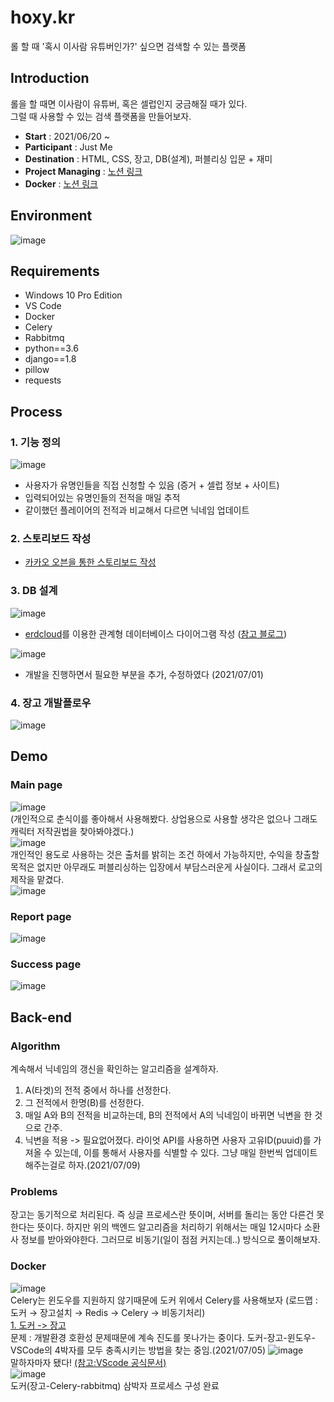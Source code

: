 # hoxy.kr
롤 할 때 '혹시 이사람 유튜버인가?' 싶으면 검색할 수 있는 플랫폼  

## Introduction
롤을 할 때면 이사람이 유튜버, 혹은 셀럽인지 궁금해질 때가 있다.  
그럴 때 사용할 수 있는 검색 플랫폼을 만들어보자.  
- **Start** : 2021/06/20 ~  
- **Participant** : Just Me
- **Destination** : HTML, CSS, 장고, DB(설계), 퍼블리싱 입문 + 재미
- **Project Managing** : [노션 링크](https://www.notion.so/casselkim/HOXY-686358c4cac94619ae9af01d569646d2)  
- **Docker** : [노션 링크](https://www.notion.so/casselkim/7154a622aa294505a88c99e60f8710c1)  
## Environment
![image](env.png)

## Requirements
- Windows 10 Pro Edition
- VS Code
- Docker
- Celery
- Rabbitmq
- python==3.6
- django==1.8
- pillow
- requests

## Process
### 1. 기능 정의
![image](image1.png)
- 사용자가 유명인들을 직접 신청할 수 있음 (증거 + 셀럽 정보 + 사이트)
- 입력되어있는 유명인들의 전적을 매일 추적
- 같이했던 플레이어의 전적과 비교해서 다르면 닉네임 업데이트

### 2. 스토리보드 작성
- [카카오 오븐을 통한 스토리보드 작성](https://ovenapp.io/view/TPsALalvuPTjatV9Xe4Av7izp8rngkZL/Lynbr)  

### 3. DB 설계
![image](image2.png)  
- [erdcloud](https://www.erdcloud.com/)를 이용한 관계형 데이터베이스 다이어그램 작성 ([참고 블로그](https://velog.io/@drrobot409/DataAnalyst3.-%EA%B4%80%EA%B3%84%ED%98%95-%EB%8D%B0%EC%9D%B4%ED%84%B0%EB%B2%A0%EC%9D%B4%EC%8A%A4%EC%99%80-%ED%85%8C%EC%9D%B4%EB%B8%94%EC%9D%98-%EC%9D%B4%ED%95%B4))  

![image](image8.png)  
- 개발을 진행하면서 필요한 부분을 추가, 수정하였다 (2021/07/01)  


### 4. 장고 개발플로우
![image](image3.png)

## Demo
### Main page
![image](image4.png)  
(개인적으로 춘식이를 좋아해서 사용해봤다. 상업용으로 사용할 생각은 없으나 그래도 캐릭터 저작권법을 찾아봐야겠다.)  
![image](image5.png)  
개인적인 용도로 사용하는 것은 출처를 밝히는 조건 하에서 가능하지만, 수익을 창출할 목적은 없지만 아무래도 퍼블리싱하는 입장에서 부담스러운게 사실이다. 그래서 로고의 제작을 맡겼다.  
![image](image6.PNG)
### Report page
![image](image7.png)  
### Success page
![image](image9.png)  

## Back-end
### Algorithm
계속해서 닉네임의 갱신을 확인하는 알고리즘을 설계하자.  
1. A(타겟)의 전적 중에서 하나를 선정한다.
2. 그 전적에서 한명(B)를 선정한다.
3. 매일 A와 B의 전적을 비교하는데, B의 전적에서 A의 닉네임이 바뀌면 닉변을 한 것으로 간주.
4. 닉변을 적용
-> 필요없어졌다. 라이엇 API를 사용하면 사용자 고유ID(puuid)를 가져올 수 있는데, 이를 통해서 사용자를 식별할 수 있다. 그냥 매일 한번씩 업데이트해주는걸로 하자.(2021/07/09)
### Problems
장고는 동기적으로 처리된다. 즉 싱글 프로세스란 뜻이며, 서버를 돌리는 동안 다른건 못한다는 뜻이다. 하지만 위의 백엔드 알고리즘을 처리하기 위해서는 매일 12시마다 소환사 정보를 받아와야한다. 그러므로 비동기(일이 점점 커지는데..) 방식으로 풀이해보자.  
### Docker
![image](image10.png)  
Celery는 윈도우를 지원하지 않기때문에 도커 위에서 Celery를 사용해보자 (로드맵 : 도커 → 장고설치 → Redis → Celery → 비동기처리)  
[1. 도커 -> 장고](https://ohohs.tistory.com/entry/Docker%EB%A5%BC-%EC%9D%B4%EC%9A%A9%ED%95%9C-Windows%EC%97%90%EC%84%9C-Linux-%EA%B0%9C%EB%B0%9C%ED%99%98%EA%B2%BD-%EA%B5%AC%EC%B6%95-feat-Django-1)  
문제 : 개발환경 호환성 문제때문에 계속 진도를 못나가는 중이다. 도커-장고-윈도우-VSCode의 4박자를 모두 충족시키는 방법을 찾는 중임.(2021/07/05)
![image](image11.png)  
말하자마자 됐다! [(참고:VScode 공식문서)](https://code.visualstudio.com/docs/containers/quickstart-python#_add-docker-files-to-the-project)  
![image](image12.png)  
도커(장고-Celery-rabbitmq) 삼박자 프로세스 구성 완료
